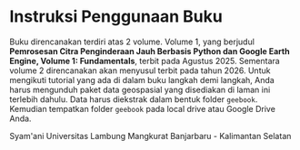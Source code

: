 # Instruksi Penggunaan Buku
Buku direncanakan terdiri atas 2 volume. Volume 1, yang berjudul **Pemrosesan Citra Penginderaan Jauh Berbasis Python dan Google Earth Engine, Volume 1: Fundamentals**, terbit pada Agustus 2025. Sementara volume 2 direncanakan akan menyusul terbit pada tahun 2026. Untuk mengikuti tutorial yang ada di dalam buku langkah demi langkah, Anda harus mengunduh paket data geospasial yang disediakan di laman ini terlebih dahulu. Data harus diekstrak dalam bentuk folder ```geebook```. Kemudian tempatkan folder ```geebook``` pada local drive atau Google Drive Anda.

Syam'ani
Universitas Lambung Mangkurat
Banjarbaru - Kalimantan Selatan

